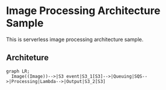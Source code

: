 # Image Processing Architecture Sample
This is serverless image processing architecture sample.

## Architeture
```mermaid
graph LR;
  Image((Image))-->|S3 event|S3_1[S3]-->|Queuing|SQS-->|Processing|Lambda-->|Output|S3_2[S3]
```
